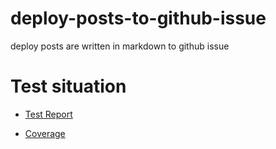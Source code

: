 # deploy-posts-to-github-issue
deploy posts are written in markdown  to github issue

# Test situation

- [Test Report](https://isaaxite.github.io/deploy-posts-to-github-issue/__test__/test-report)

- [Coverage](https://isaaxite.github.io/deploy-posts-to-github-issue/__test__/coverage/lcov-report)
